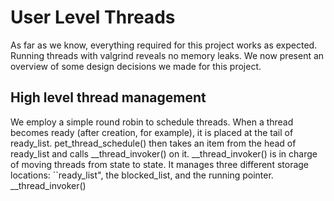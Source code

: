 # User Level Threads

As far as we know, everything required for this project works as expected. 
Running threads with valgrind reveals no memory leaks. We now present an 
overview of some design decisions we made for this project. 

## High level thread management
We employ a simple round robin to schedule threads. When a thread becomes ready (after creation, for example), it is placed at the
tail of ready_list. pet_thread_schedule() then takes an item from the head of ready_list and calls __thread_invoker() on it. 
__thread_invoker() is in charge of moving threads from state to state. It manages three different storage locations: ``ready_list",
the blocked_list, and the running pointer. __thread_invoker() 


